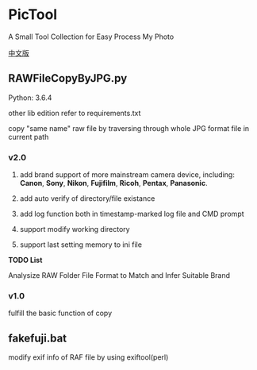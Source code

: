 # PicTool
A Small Tool Collection for Easy Process My Photo

[中文版](https://github.com/LewisGu/PicTool/blob/main/README-zh.md)

## RAWFileCopyByJPG.py

Python: 3.6.4

other lib edition refer to requirements.txt

copy "same name" raw file by traversing through whole JPG format file in current path

### v2.0

1. add brand support of more mainstream camera device, including: **Canon**, **Sony**, **Nikon**, **Fujifilm**, **Ricoh**, **Pentax**, **Panasonic**.

2. add auto verify of directory/file existance

3. add log function both in timestamp-marked log file and CMD prompt

4. support modify working directory

5. support last setting memory to ini file

**TODO List**

Analysize RAW Folder File Format to Match and Infer Suitable Brand

### v1.0

fulfill the basic function of copy

## fakefuji.bat

modify exif info of RAF file by using exiftool(perl)

